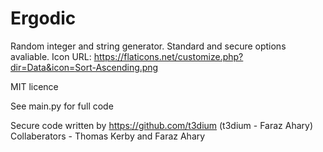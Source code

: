 # Ergodic

Random integer and string generator. 
Standard and secure options avaliable.
Icon URL: https://flaticons.net/customize.php?dir=Data&icon=Sort-Ascending.png

MIT licence

See main.py for full code

Secure code written by https://github.com/t3dium (t3dium - Faraz Ahary)
Collaberators - Thomas Kerby and Faraz Ahary
